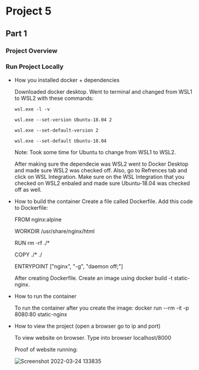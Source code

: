 # Project 5

## Part 1

### Project Overview 

### Run Project Locally

- How you installed docker + dependencies

  Downloaded docker desktop. Went to terminal and changed from WSL1 to WSL2 with these commands:
 
      wsl.exe -l -v
  
      wsl.exe --set-version Ubuntu-18.04 2
  
      wsl.exe --set-default-version 2
  
      wsl.exe --set-default Ubuntu-18.04
      
    Note: Took some time for Ubuntu to change from WSL1 to WSL2.
  
  After making sure the dependecie was WSL2 went to Docker Desktop and made sure WSL2 was checked off. Also, go to Refrences tab and click on WSL       Integration. Make sure on the WSL Integration that you checked on WSL2 enbaled and made sure Ubuntu-18.04 was checked off as well.
  
- How to build the container
  Create a file called Dockerfile. Add this code to Dockerfile:
   
    FROM nginx:alpine

    WORKDIR /usr/share/nginx/html

    RUN rm -rf ./*

    COPY ./* ./

    ENTRYPOINT ["nginx", "-g", "daemon off;"]
    
   After creating Dockerfile. Create an image using docker build -t static-nginx. 
  
- How to run the container

  To run the container after you create the image:
     docker run --rm -it -p 8080:80 static-nginx

- How to view the project (open a browser go to ip and port)

  To view website on browser. Type into browser localhost/8000
  
  Proof of website running: 
  
  ![Screenshot 2022-03-24 133835](https://user-images.githubusercontent.com/56359938/159977845-44c08ab0-191c-4627-8c27-f0d873cab4b9.png)

